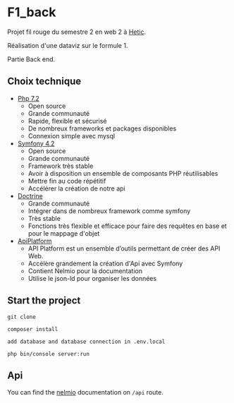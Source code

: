 # F1_back

Projet fil rouge du semestre 2 en web 2 à [Hetic](https://www.hetic.net/).

Réalisation d'une dataviz sur le formule 1.

Partie Back end.

## Choix technique

* [Php 7.2](https://php.net/)
    * Open source
    * Grande communauté
    * Rapide, flexible et sécurisé
    * De nombreux frameworks et packages disponibles
    * Connexion simple avec mysql
* [Symfony 4.2](https://symfony.com/)
    * Open source
    * Grande communauté
    * Framework très stable
    * Avoir à disposition un ensemble de composants PHP réutilisables
    * Mettre fin au code répétitif
    * Accélérer la création de notre api
* [Doctrine](https://www.doctrine-project.org/)
    * Grande communauté 
    * Intégrer dans de nombreux framework comme symfony
    * Très stable
    * Fonctions très flexible et efficace pour faire des requêtes en base et pour le mappage d'objet
* [ApiPlatform](https://api-platform.com/)
    * API Platform est un ensemble d’outils permettant de créer des API Web.
    * Accélère grandement la création d'Api avec Symfony
    * Contient Nelmio pour la documentation
    * Utilise le json-ld pour organiser les données

## Start the project

`git clone`

`composer install`

`add database and database connection in .env.local`

`php bin/console server:run`

## Api

You can find the [nelmio](https://github.com/nelmio/NelmioApiDocBundle) documentation on `/api` route.
